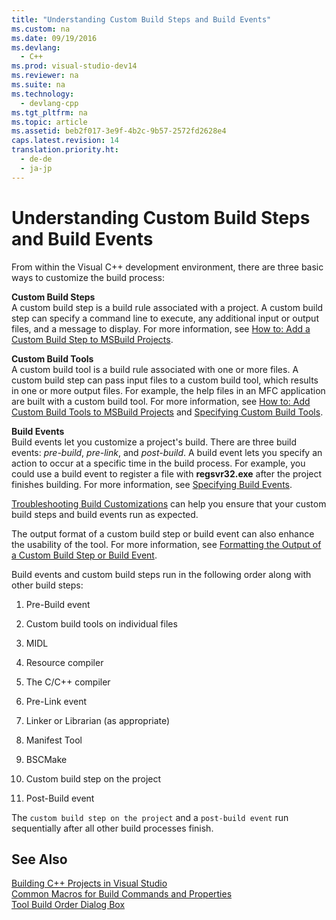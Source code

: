 ```yaml
---
title: "Understanding Custom Build Steps and Build Events"
ms.custom: na
ms.date: 09/19/2016
ms.devlang: 
  - C++
ms.prod: visual-studio-dev14
ms.reviewer: na
ms.suite: na
ms.technology: 
  - devlang-cpp
ms.tgt_pltfrm: na
ms.topic: article
ms.assetid: beb2f017-3e9f-4b2c-9b57-2572fd2628e4
caps.latest.revision: 14
translation.priority.ht: 
  - de-de
  - ja-jp
---
```

# Understanding Custom Build Steps and Build Events
From within the Visual C++ development environment, there are three basic ways to customize the build process:  
  
 **Custom Build Steps**  
 A custom build step is a build rule associated with a project. A custom build step can specify a command line to execute, any additional input or output files, and a message to display. For more information, see [How to: Add a Custom Build Step to MSBuild Projects](../vs140/How-to--Add-a-Custom-Build-Step-to-MSBuild-Projects.md).  
  
 **Custom Build Tools**  
 A custom build tool is a build rule associated with one or more files. A custom build step can pass input files to a custom build tool, which results in one or more output files. For example, the help files in an MFC application are built with a custom build tool. For more information, see [How to: Add Custom Build Tools to MSBuild Projects](../vs140/How-to--Add-Custom-Build-Tools-to-MSBuild-Projects.md) and [Specifying Custom Build Tools](../vs140/Specifying-Custom-Build-Tools.md).  
  
 **Build Events**  
 Build events let you customize a project's build. There are three build events: *pre-build*, *pre-link*, and *post-build*. A build event lets you specify an action to occur at a specific time in the build process. For example, you could use a build event to register a file with **regsvr32.exe** after the project finishes building. For more information, see [Specifying Build Events](../vs140/Specifying-Build-Events.md).  
  
 [Troubleshooting Build Customizations](../vs140/Troubleshooting-Build-Customizations.md) can help you ensure that your custom build steps and build events run as expected.  
  
 The output format of a custom build step or build event can also enhance the usability of the tool. For more information, see [Formatting the Output of a Custom Build Step or Build Event](../vs140/Formatting-the-Output-of-a-Custom-Build-Step-or-Build-Event.md).  
  
 Build events and custom build steps run in the following order along with other build steps:  
  
1.  Pre-Build event  
  
2.  Custom build tools on individual files  
  
3.  MIDL  
  
4.  Resource compiler  
  
5.  The C/C++ compiler  
  
6.  Pre-Link event  
  
7.  Linker or Librarian (as appropriate)  
  
8.  Manifest Tool  
  
9. BSCMake  
  
10. Custom build step on the project  
  
11. Post-Build event  
  
 The `custom build step on the project` and a `post-build event` run sequentially after all other build processes finish.  
  
## See Also  
 [Building C++ Projects in Visual Studio](../vs140/Building-C---Projects-in-Visual-Studio.md)   
 [Common Macros for Build Commands and Properties](../Topic/Common%20Macros%20for%20Build%20Commands%20and%20Properties.md)   
 [Tool Build Order Dialog Box](assetId:///6204c5b1-7ce9-4948-9ff6-0268642ee14c)